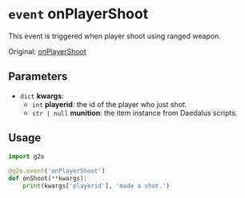 # `event` onPlayerShoot
This event is triggered when player shoot using ranged weapon.

Original: [onPlayerShoot](https://gothicmultiplayerteam.gitlab.io/docs/0.3.0/script-reference/server-events/player/onPlayerShoot/)

## Parameters
* `dict` **kwargs**:
    * `int` **playerid**: the id of the player who just shot.
    * `str | null` **munition**: the item instance from Daedalus scripts.
    
## Usage
```python
import g2o
        
@g2o.event('onPlayerShoot')
def onShoot(**kwargs):
    print(kwargs['playerid'], 'made a shot.')
```